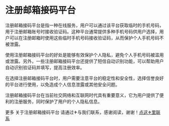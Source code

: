 # 注册邮箱接码平台

注册邮箱接码平台是指一种在线服务，用户可以通过该平台获取临时的手机号码，用于注册邮箱账号时接收验证码。这种平台通常提供多种手机号码供用户选择，用户可以在注册邮箱时使用这些临时手机号码接收验证码，从而保护个人手机号码不被泄露。

使用注册邮箱接码平台的好处是能够有效保护个人隐私，避免个人手机号码被滥用或泄露。另外，一些注册邮箱接码平台还提供了短信自动识别功能，可以帮助用户自动识别验证码并填写，提高注册效率。

在选择注册邮箱接码平台时，用户需要注意平台的稳定性和安全性，选择信誉良好的平台进行使用，以免造成个人信息泄露或其他安全问题。

注册邮箱接码平台在当前社交网络和互联网时代具有重要意义，它为用户提供了便利的注册服务，同时保护了用户的个人隐私信息。

更多 关于注册邮箱接码平台 请通过✈与我们联系，感谢阅读，谢谢！[点这✈里联系](https://ww.k02.cc)